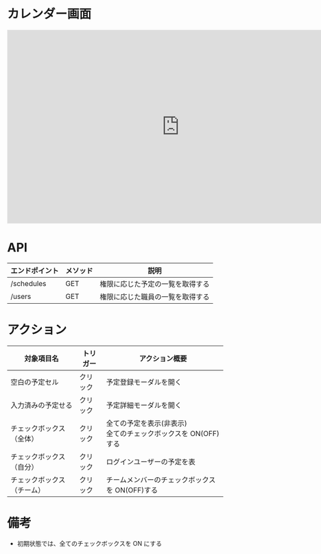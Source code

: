 # カレンダー画面

<iframe style="border: 1px solid rgba(0, 0, 0, 0.1);" width="800" height="450" src="https://embed.figma.com/design/mva1lYWBAsOvxFAVi4BQ6N/%E3%82%AB%E3%83%AC%E3%83%B3%E3%83%80%E3%83%BC%E3%82%A2%E3%83%97%E3%83%AA_UI?node-id=282-9567&embed-host=share" allowfullscreen></iframe>

# API

| エンドポイント | メソッド | 説明                             |
| -------------- | -------- | -------------------------------- |
| /schedules     | GET      | 権限に応じた予定の一覧を取得する |
| /users         | GET      | 権限に応じた職員の一覧を取得する |

# アクション

| 対象項目名                 | トリガー | アクション概要                                                      |
| -------------------------- | -------- | ------------------------------------------------------------------- |
| 空白の予定セル             | クリック | 予定登録モーダルを開く                                              |
| 入力済みの予定せる         | クリック | 予定詳細モーダルを開く                                              |
| チェックボックス（全体）   | クリック | 全ての予定を表示(非表示)</br> 全てのチェックボックスを ON(OFF) する |
| チェックボックス（自分）   | クリック | ログインユーザーの予定を表                                          |
| チェックボックス（チーム） | クリック | チームメンバーのチェックボックスを ON(OFF)する                      |

# 備考

- 初期状態では、全てのチェックボックスを ON にする
